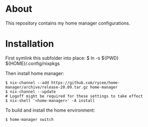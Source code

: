# About

This repository contains my home manager configurations.

# Installation


First symlink this subfolder into place:
    $ ln -s ${PWD} ${HOME}/.config/nixpkgs

Then install home manager:

    $ nix-channel --add https://github.com/rycee/home-manager/archive/release-20.09.tar.gz home-manager
    $ nix-channel --update
    # Logoff might be required for these settings to take effect
    $ nix-shell '<home-manager>' -A install

To build and install the home environment:

    $ home-manager switch

